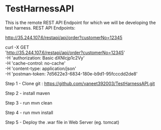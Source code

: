 # TestHarnessAPI
This is the remote REST API Endpoint for which we will be developing the test harness.
REST API Endpoints:

http://35.244.107.6/restapi/api/order?customerNo=12345

curl -X GET \
  'http://35.244.107.6/restapi/api/order?customerNo=12345' \
  -H 'authorization: Basic dXNlcjp1c2Vy' \
  -H 'cache-control: no-cache' \
  -H 'content-type: application/json' \
  -H 'postman-token: 7d5622e3-6834-180e-b9d1-95fcccdd2de8'
  
  Step 1 - Clone git : https://github.com/vaneet392003/TestHarnessAPI.git
  
  Step 2 - install maven
  
  Step 3 - run mvn clean
  
  Step 4 - run mvn install
  
  Step 5 - Deploy the .war file in Web Server (eg. tomcat)
  
